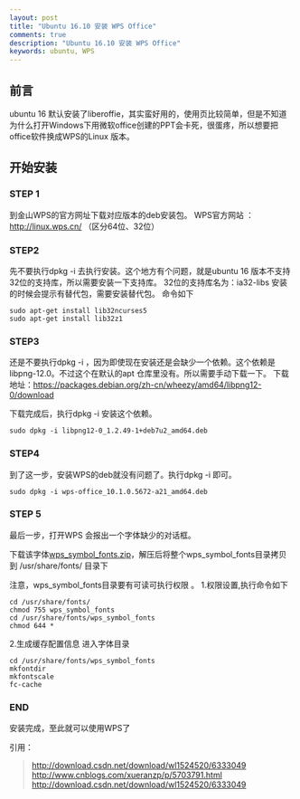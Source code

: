 ```yaml
---
layout: post
title: "Ubuntu 16.10 安装 WPS Office"
comments: true
description: "Ubuntu 16.10 安装 WPS Office"
keywords: ubuntu, WPS
---
```




## 前言

ubuntu 16 默认安装了liberoffie，其实蛮好用的，使用页比较简单，但是不知道为什么打开Windows下用微软office创建的PPT会卡死，很蛋疼，所以想要把office软件换成WPS的Linux 版本。

## 开始安装

### STEP 1

到金山WPS的官方网址下载对应版本的deb安装包。 
WPS官方网站 ：<http://linux.wps.cn/> （区分64位、32位）

### STEP2

先不要执行dpkg -i 去执行安装。这个地方有个问题，就是ubuntu 16 版本不支持32位的支持库，所以需要安装一下支持库。 
32位的支持库名为：ia32-libs 
安装的时候会提示有替代包，需要安装替代包。 
命令如下

```shell
sudo apt-get install lib32ncurses5 
sudo apt-get install lib32z1
```

### STEP3

还是不要执行dpkg -i ，因为即使现在安装还是会缺少一个依赖。这个依赖是libpng-12.0。不过这个在默认的apt 仓库里没有。所以需要手动下载一下。 
下载地址：<https://packages.debian.org/zh-cn/wheezy/amd64/libpng12-0/download>

下载完成后，执行dpkg -i 安装这个依赖。

```shell
sudo dpkg -i libpng12-0_1.2.49-1+deb7u2_amd64.deb
```

### STEP4

到了这一步，安装WPS的deb就没有问题了。执行dpkg -i 即可。

```shell
sudo dpkg -i wps-office_10.1.0.5672-a21_amd64.deb
```

### STEP 5

最后一步，打开WPS 会报出一个字体缺少的对话框。 

下载该字体[wps_symbol_fonts.zip](https://leanote.com/api/file/getAttach?fileId=585fa786ab644175ca002d91)，解压后将整个wps_symbol_fonts目录拷贝到 /usr/share/fonts/ 目录下 

注意，wps_symbol_fonts目录要有可读可执行权限 。
1.权限设置,执行命令如下

```shell
cd /usr/share/fonts/
chmod 755 wps_symbol_fonts
cd /usr/share/fonts/wps_symbol_fonts 
chmod 644 *
```

2.生成缓存配置信息 
进入字体目录

```shell
cd /usr/share/fonts/wps_symbol_fonts
mkfontdir
mkfontscale
fc-cache
```

### END

安装完成，至此就可以使用WPS了



引用：

> <http://download.csdn.net/download/wl1524520/6333049>
> <http://www.cnblogs.com/xueranzp/p/5703791.html>
> <http://download.csdn.net/download/wl1524520/6333049>